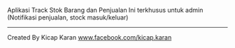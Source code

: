 Aplikasi Track Stok Barang dan Penjualan
Ini terkhusus untuk admin (Notifikasi penjualan, stock masuk/keluar)


******************************************************

Created By Kicap Karan www.facebook.com/kicap.karan